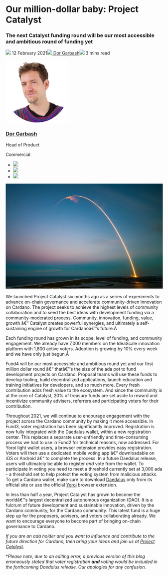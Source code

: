 # Our million-dollar baby: Project Catalyst
### **The next Catalyst funding round will be our most accessible and ambitious round of funding yet**
![](img/2021-02-12-our-million-dollar-baby-project-catalyst.002.png) 12 February 2021![](img/2021-02-12-our-million-dollar-baby-project-catalyst.002.png)[ Dor Garbash](tmp//en/blog/authors/dor-garbash/page-1/)![](img/2021-02-12-our-million-dollar-baby-project-catalyst.003.png) 3 mins read

![Dor Garbash](img/2021-02-12-our-million-dollar-baby-project-catalyst.004.png)[](tmp//en/blog/authors/dor-garbash/page-1/)
### [**Dor Garbash**](tmp//en/blog/authors/dor-garbash/page-1/)
Head of Product

Commercial

- ![](img/2021-02-12-our-million-dollar-baby-project-catalyst.005.png)[](https://linkedin.com/in/garbash "LinkedIn")
- ![](img/2021-02-12-our-million-dollar-baby-project-catalyst.006.png)[](https://twitter.com/garbash "Twitter")
- ![](img/2021-02-12-our-million-dollar-baby-project-catalyst.007.png)[](https://github.com/Garbash "GitHub")

![Our million-dollar baby: Project Catalyst](img/2021-02-12-our-million-dollar-baby-project-catalyst.008.jpeg)

We launched Project Catalyst six months ago as a series of experiments to advance on-chain governance and accelerate community-driven innovation on Cardano. The project seeks to achieve the highest levels of community collaboration and to seed the best ideas with development funding via a community-moderated process. Community, innovation, funding, value, growth â€“ Catalyst creates powerful synergies, and ultimately a self-sustaining engine of growth for Cardanoâ€™s future.Â 

Each funding round has grown in its scope, level of funding, and community engagement. We already have 7,000 members on the IdeaScale innovation platform with 1,800 active voters. Adoption is growing by 10% every week and we have only just begun.Â 

Fund4 will be our most accessible and ambitious round yet and our first million dollar round â€“ thatâ€™s the size of the ada pot to fund development projects on Cardano. Proposal teams will use these funds to develop tooling, build decentralized applications, launch education and training initiatives for developers, and so much more. Every fresh contribution adds fresh value to the ecosystem. And since the community is at the core of Catalyst, 20% of treasury funds are set aside to reward and incentivize community advisers, referrers and participating voters for their contribution.

Throughout 2021, we will continue to encourage engagement with the project across the Cardano community by making it more accessible. In Fund3, voter registration has been significantly improved. Registration is now fully integrated with the Daedalus wallet, within a new registration center. This replaces a separate user-unfriendly and time-consuming process we had to use in Fund2 for technical reasons, now addressed. For Yoroi light wallet users, a browser extension provides easy registration. Voters will then use a dedicated mobile voting app â€“ downloadable on iOS or Android â€“ to complete the process. In a future Daedalus release, users will ultimately be able to register *and* vote from the wallet. To participate in voting you need to meet a threshold currently set at 3,000 ada - a threshold set to help protect the voting system from malicious attacks. To get a Cardano wallet, make sure to download [Daedalus](https://daedaluswallet.io/) only from its official site or use the official [Yoroi](https://yoroi-wallet.com/#/) browser extension.

In less than half a year, Project Catalyst has grown to become the worldâ€™s largest decentralized autonomous organization (DAO). It is a fulcrum of future development and sustainable innovation, driven by the Cardano community, for the Cardano community. This latest fund is a huge step up for the proposers, advisers, and voters collaborating already. We want to encourage everyone to become part of bringing on-chain governance to Cardano.

*If you are an ada holder and you want to influence and contribute to the future direction for Cardano, then bring your ideas and join us at [Project Catalyst](https://cardano.ideascale.com/a/index).*

\**Please note, due to an editing error, a previous version of this blog erroneously stated that voter registration **and** voting would be included in the forthcoming Daedalus release. Our apologies for any confusion.*
